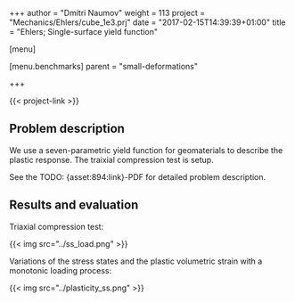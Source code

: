 +++
author = "Dmitri Naumov"
weight = 113
project = "Mechanics/Ehlers/cube_1e3.prj"
date = "2017-02-15T14:39:39+01:00"
title = "Ehlers; Single-surface yield function"

[menu]

  [menu.benchmarks]
    parent = "small-deformations"

+++

{{< project-link >}}

## Problem description

We use a seven-parametric yield function for geomaterials to describe the plastic response. The traixial compression test is setup.

See the TODO: {asset:894:link}-PDF for detailed problem description.

## Results and evaluation

Triaxial compression test:

{{< img src="../ss_load.png" >}}

Variations of the stress states and the plastic volumetric strain with a monotonic loading process:

{{< img src="../plasticity_ss.png" >}}

